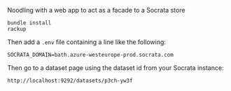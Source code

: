 Noodling with a web app to act as a facade to a Socrata store

```
bundle install
rackup
```

Then add a `.env` file containing a line like the following:

```
SOCRATA_DOMAIN=bath.azure-westeurope-prod.socrata.com
```

Then go to a dataset page using the dataset id from your Socrata instance:

```
http://localhost:9292/datasets/p3ch-yw3f
```
